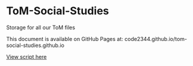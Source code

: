 # ToM-Social-Studies
Storage for all our ToM files

This document is available on GitHub Pages at: code2344.github.io/tom-social-studies.github.io

[View script here](ToM-document-main.html)
